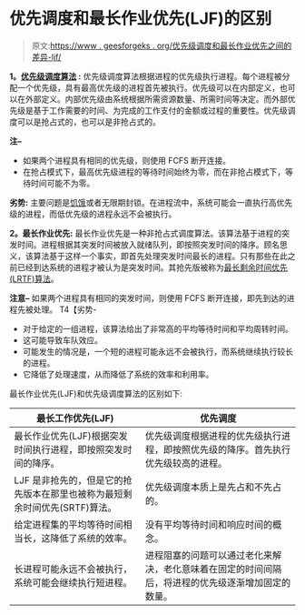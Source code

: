 # 优先调度和最长作业优先(LJF)的区别

> 原文:[https://www . geesforgeks . org/优先级调度和最长作业优先之间的差异-ljf/](https://www.geeksforgeeks.org/difference-between-priority-scheduling-and-longest-job-first-ljf/)

**1。[优先级调度算法](https://www.google.com/amp/s/www.geeksforgeeks.org/priority-cpu-scheduling-with-different-arrival-time-set-2/amp/) :**
优先级调度算法根据进程的优先级执行进程。每个进程被分配一个优先级，具有最高优先级的进程首先被执行。优先级可以在内部定义，也可以在外部定义。内部优先级由系统根据所需资源数量、所需时间等决定。而外部优先级是基于工作需要的时间、为完成的工作支付的金额或过程的重要性。优先级调度可以是抢占式的，也可以是非抢占式的。

**注–**

*   如果两个进程具有相同的优先级，则使用 FCFS 断开连接。
*   在抢占模式下，最高优先级进程的等待时间始终为零，而在非抢占模式下，等待时间可能不为零。

**劣势:**
主要问题是[饥饿](https://www.geeksforgeeks.org/starvation-and-aging-in-operating-systems/)或者无限期封锁。在进程流中，系统可能会一直执行高优先级的进程，而低优先级的进程永远不会被执行。

**2。最长作业优先:**
最长作业优先是一种非抢占式调度算法。该算法基于进程的突发时间。进程根据其突发时间被放入就绪队列，即按照突发时间的降序。顾名思义，该算法基于这样一个事实，即首先处理突发时间最长的进程。只有那些在此之前已经到达系统的进程才被认为是突发时间。其抢先版被称为[最长剩余时间优先(LRTF)算法](https://www.google.com/amp/s/www.geeksforgeeks.org/longest-remaining-time-first-lrtf-cpu-scheduling-algorithm/amp/)。

**注意–**
如果两个进程具有相同的突发时间，则使用 FCFS 断开连接，即先到达的进程先被处理。
T4【劣势-

*   对于给定的一组进程，该算法给出了非常高的平均等待时间和平均周转时间。
*   这可能导致车队效应。
*   可能发生的情况是，一个短的进程可能永远不会被执行，而系统继续执行较长的进程。
*   它降低了处理速度，从而降低了系统的效率和利用率。

最长作业优先(LJF)和优先级调度算法的区别如下:

<center>

| 最长工作优先(LJF) | 优先调度 |
| --- | --- |
| 最长作业优先(LJF)根据突发时间执行进程，即按照突发时间的降序。 | 优先级调度根据进程的优先级执行进程，即按照优先级的降序。首先执行优先级较高的进程。 |
| LJF 是非抢先的，但是它的抢先版本在那里也被称为最短剩余时间优先(SRTF)算法。 | 优先级调度本质上是先占和不先占的。 |
| 给定进程集的平均等待时间相当长，这降低了系统的效率。 | 没有平均等待时间和响应时间的概念。 |
| 长进程可能永远不会被执行，系统可能会继续执行短进程。 | 进程阻塞的问题可以通过老化来解决，老化意味着在固定的时间间隔后，将进程的优先级逐渐增加固定的数量。 |

</center>